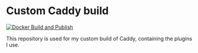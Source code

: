 # Custom Caddy build

[![Docker Build and Publish](https://github.com/fvbommel/custom-caddy/actions/workflows/docker-publish.yaml/badge.svg)](https://github.com/fvbommel/custom-caddy/actions/workflows/docker-publish.yaml)

This repository is used for my custom build of Caddy,
containing the plugins I use.
